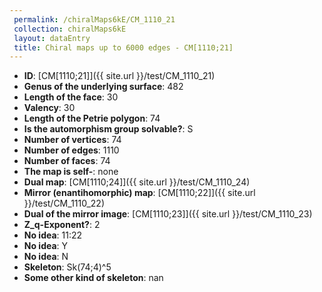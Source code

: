 ```yaml
--- 
 permalink: /chiralMaps6kE/CM_1110_21 
 collection: chiralMaps6kE
 layout: dataEntry
 title: Chiral maps up to 6000 edges - CM[1110;21]
---
```


- **ID**: [CM[1110;21]]({{ site.url }}/test/CM_1110_21)
- **Genus of the underlying surface**: 482
- **Length of the face**: 30
- **Valency**: 30
- **Length of the Petrie polygon**: 74
- **Is the automorphism group solvable?**: S
- **Number of vertices**: 74
- **Number of edges**: 1110
- **Number of faces**: 74
- **The map is self-**: none
- **Dual map**: [CM[1110;24]]({{ site.url }}/test/CM_1110_24)
- **Mirror (enantihomorphic) map**: [CM[1110;22]]({{ site.url }}/test/CM_1110_22)
- **Dual of the mirror image**: [CM[1110;23]]({{ site.url }}/test/CM_1110_23)
- **Z_q-Exponent?**: 2
- **No idea**:  11:22
- **No idea**: Y
- **No idea**: N
- **Skeleton**: Sk(74;4)^5
- **Some other kind of skeleton**: nan
